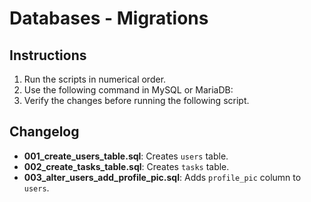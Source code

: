 # Databases - Migrations

## Instructions
1. Run the scripts in numerical order.
2. Use the following command in MySQL or MariaDB:
3. Verify the changes before running the following script.

## Changelog
- **001_create_users_table.sql**: Creates `users` table.
- **002_create_tasks_table.sql**: Creates `tasks` table.
- **003_alter_users_add_profile_pic.sql**: Adds `profile_pic` column to `users`.
